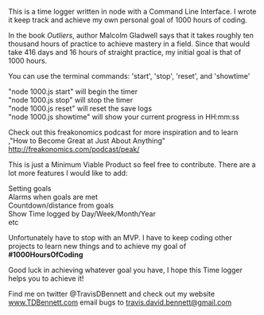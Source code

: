 This is a time logger written in node with a Command Line Interface.  I wrote it keep track and achieve my own personal goal of 1000 hours of coding.  

In the book <i>Outliers</i>, author Malcolm Gladwell says that it takes roughly ten thousand hours of practice to achieve mastery in a field. Since that would take 416 days and 16 hours of straight practice, my initial goal is that of 1000 hours.

You can use the terminal commands: 'start', 'stop', 'reset', and 'showtime'

"node 1000.js start" will begin the timer<br>
"node 1000.js stop" will stop the timer<br>
"node 1000.js reset" will reset the save logs<br>
"node 1000.js showtime" will show your current progress in HH:mm:ss<br>


Check out this freakonomics podcast for more inspiration and to learn ,"How to Become Great at Just About Anything"
http://freakonomics.com/podcast/peak/

This is just a Minimum Viable Product so feel free to contribute.  There are a lot more features I would like to add:

 Setting goals<br>
 Alarms when goals are met<br>
 Countdown/distance from goals<br>
 Show Time logged by Day/Week/Month/Year<br>
 etc<br>

 Unfortunately have to stop with an MVP. I have to keep coding other projects to learn new things and to achieve my goal of <b>#1000HoursOfCoding</b>

 Good luck in achieving whatever goal you have, I hope this Time logger helps you to achieve it!


Find me on twitter @TravisDBennett
and check out my website www.TDBennett.com
email bugs to travis.david.bennett@gmail.com
